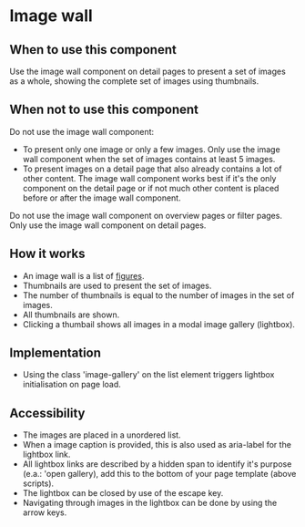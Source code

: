 # Image wall

## When to use this component

Use the image wall component on detail pages to present a set of images as a whole, showing the complete set of images using thumbnails.

## When not to use this component

Do not use the image wall component:

* To present only one image or only a few images. Only use the image wall component when the set of images contains at least 5 images.
* To present images on a detail page that also already contains a lot of other content. The image wall component works best if it's the only component on the detail page or if not much other content is placed before or after the image wall component.

Do not use the image wall component on overview pages or filter pages. Only use the image wall component on detail pages.

## How it works

* An image wall is a list of <a href="{{path './figure.html'}}">figures</a>.
* Thumbnails are used to present the set of images.
* The number of thumbnails is equal to the number of images in the set of images.
* All thumbnails are shown.
* Clicking a thumbail shows all images in a modal image gallery (lightbox).

## Implementation

* Using the class 'image-gallery' on the list element triggers lightbox
 initialisation on page load.

## Accessibility

* The images are placed in a unordered list.
* When a image caption is provided, this is also used as aria-label for the
 lightbox link.
* All lightbox links are described by a hidden span to identify it's
 purpose (e.a.: 'open gallery),
 add this to the bottom of your page template (above scripts).
* The lightbox can be closed by use of the escape key.
* Navigating through images in the lightbox can be done by using the
 arrow keys.